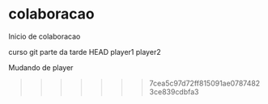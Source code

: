 # colaboracao

Inicio de colaboracao 

curso git parte da tarde
HEAD
player1
player2

Mudando de player
>>>>>>> 7cea5c97d72ff815091ae07874823ce839cdbfa3
